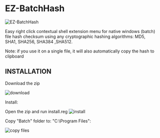 # EZ-BatchHash #
![EZ-BatchHash](https://i.imgur.com/EGR93cj.gif)

Easy right click contextual shell extension menu for native windows (batch) file hash checksum using any cryptographic hashing algorithms: MD5, SHA1, SHA256, SHA384 ,SHA512.

Note: if you use it on a single file, it will also automatically copy the hash to clipboard





## INSTALLATION ##

Download the zip

![download](https://i.imgur.com/d0RSsDK.gif)

Install:

Open the zip and run install.reg
![install](https://i.imgur.com/w22mlxG.gif)

Copy "Batch" folder to: "C:\Program Files":

![copy files](https://i.imgur.com/fNSFcdg.gif)
